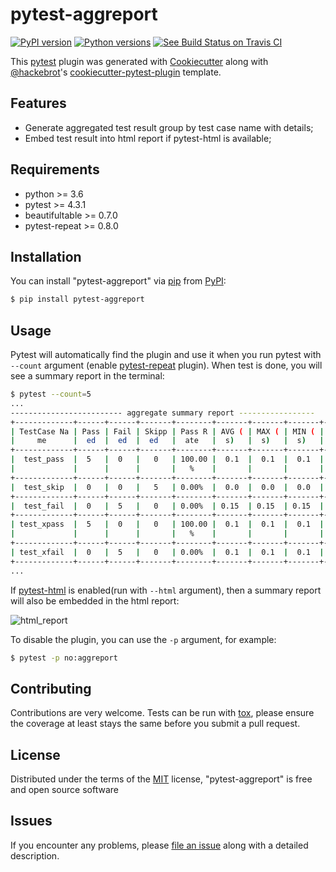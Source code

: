 # pytest-aggreport

[![PyPI version](https://img.shields.io/pypi/v/pytest-aggreport.svg)](https://pypi.org/project/pytest-aggreport) [![Python versions](https://img.shields.io/pypi/pyversions/pytest-aggreport.svg)](https://pypi.org/project/pytest-aggreport) [![See Build Status on Travis CI](https://travis-ci.org/hdw868/pytest-aggreport.svg?branch=master)](https://travis-ci.org/hdw868/pytest-aggreport) 

This [pytest](https://github.com/pytest-dev/pytest) plugin was generated with [Cookiecutter](https://github.com/audreyr/cookiecutter) along with [@hackebrot](https://github.com/hackebrot)'s [cookiecutter-pytest-plugin](https://github.com/pytest-dev/cookiecutter-pytest-plugin) template.

## Features

- Generate aggregated test result group by test case name with details;
- Embed test result into html report if pytest-html is available;



## Requirements

- python >= 3.6
- pytest >= 4.3.1
- beautifultable >= 0.7.0
- pytest-repeat >= 0.8.0



## Installation

You can install "pytest-aggreport" via [pip](https://pypi.org/project/pip/) from [PyPI](https://pypi.org/project):

```bash
$ pip install pytest-aggreport
```



## Usage

Pytest will automatically find the plugin and use it when you run pytest with `--count` argument (enable [pytest-repeat](https://github.com/pytest-dev/pytest-repeat) plugin). When test is done, you will see a summary report in the terminal:

```bash
$ pytest --count=5
...
------------------------- aggregate summary report -----------------
+-------------+------+------+-------+--------+-------+-------+-------+---------+
| TestCase Na | Pass | Fail | Skipp | Pass R | AVG ( | MAX ( | MIN ( | STDDEV  |
|     me      |  ed  |  ed  |  ed   |  ate   |  s)   |  s)   |  s)   |   (s)   |
+-------------+------+------+-------+--------+-------+-------+-------+---------+
|  test_pass  |  5   |  0   |   0   | 100.00 |  0.1  |  0.1  |  0.1  |   0.0   |
|             |      |      |       |   %    |       |       |       |         |
+-------------+------+------+-------+--------+-------+-------+-------+---------+
|  test_skip  |  0   |  0   |   5   | 0.00%  |  0.0  |  0.0  |  0.0  |   0.0   |
+-------------+------+------+-------+--------+-------+-------+-------+---------+
|  test_fail  |  0   |  5   |   0   | 0.00%  | 0.15  | 0.15  | 0.15  |   0.0   |
+-------------+------+------+-------+--------+-------+-------+-------+---------+
| test_xpass  |  5   |  0   |   0   | 100.00 |  0.1  |  0.1  |  0.1  |   0.0   |
|             |      |      |       |   %    |       |       |       |         |
+-------------+------+------+-------+--------+-------+-------+-------+---------+
| test_xfail  |  0   |  5   |   0   | 0.00%  |  0.1  |  0.1  |  0.1  |   0.0   |
+-------------+------+------+-------+--------+-------+-------+-------+---------+
...
```

If [pytest-html](https://github.com/pytest-dev/pytest-html) is enabled(run with `--html` argument), then a summary report will also be embedded in the html report:

![html_report](docs/html_report.png)

To disable the plugin, you can use the `-p` argument, for example:

```bash
$ pytest -p no:aggreport
```



## Contributing

Contributions are very welcome. Tests can be run with [tox](https://tox.readthedocs.io/en/latest/), please ensure the coverage at least stays the same before you submit a pull request.



## License

Distributed under the terms of the [MIT](http://opensource.org/licenses/MIT) license, "pytest-aggreport" is free and open source software



## Issues

If you encounter any problems, please [file an issue](https://github.com/hdw868/pytest-aggreport/issues) along with a detailed description.
